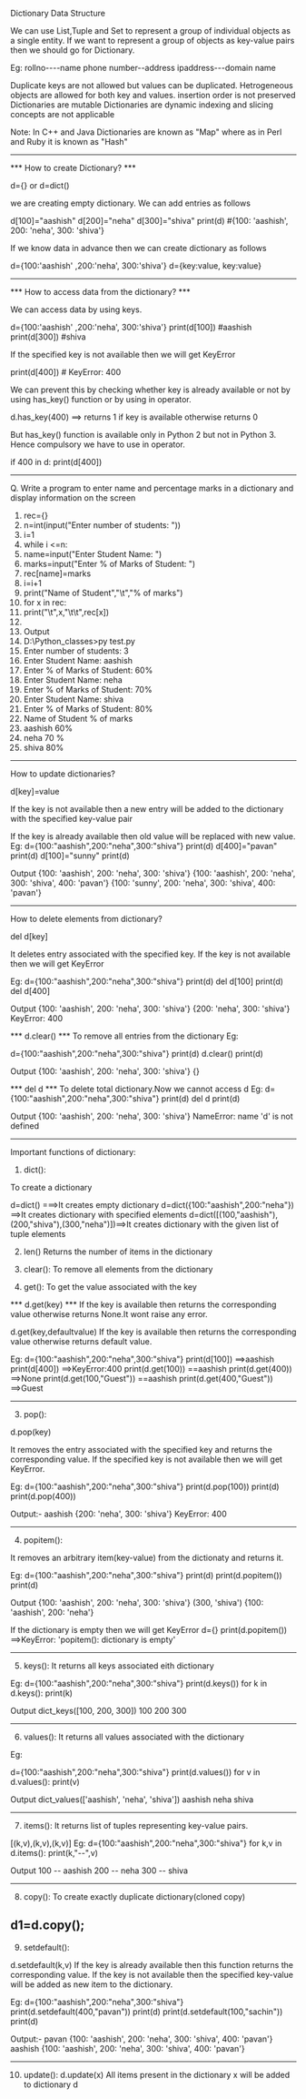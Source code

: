 Dictionary Data Structure

We can use List,Tuple and Set to represent a group of individual objects as a single entity.
If we want to represent a group of objects as key-value pairs then we should go for
Dictionary.

Eg:
rollno----name
phone number--address
ipaddress---domain name

Duplicate keys are not allowed but values can be duplicated.
Hetrogeneous objects are allowed for both key and values.
insertion order is not preserved
Dictionaries are mutable
Dictionaries are dynamic
indexing and slicing concepts are not applicable

Note: In C++ and Java Dictionaries are known as "Map" where as in Perl and Ruby it is
known as "Hash"

------------------------------------------------------------------------------------------------
*** How to create Dictionary? ***

d={} or d=dict()

we are creating empty dictionary. We can add entries as follows

d[100]="aashish"
d[200]="neha"
d[300]="shiva"
print(d) #{100: 'aashish', 200: 'neha', 300: 'shiva'}

If we know data in advance then we can create dictionary as follows

d={100:'aashish' ,200:'neha', 300:'shiva'}
d={key:value, key:value}

------------------------------------------------------------------------------------------------

*** How to access data from the dictionary? ***

We can access data by using keys.

d={100:'aashish' ,200:'neha', 300:'shiva'}
print(d[100]) #aashish
print(d[300]) #shiva

If the specified key is not available then we will get KeyError

print(d[400]) # KeyError: 400

We can prevent this by checking whether key is already available or not by using has_key() function or by using in operator.

d.has_key(400) ==> returns 1 if key is available otherwise returns 0

But has_key() function is available only in Python 2 but not in Python 3. 
Hence compulsory we have to use in operator.

if 400 in d:
print(d[400])

----------------------------------------------------------------------------------------------

Q. Write a program to enter name and percentage marks in a dictionary and
display information on the screen
1) rec={}
2) n=int(input("Enter number of students: "))
3) i=1
4) while i <=n:
5) name=input("Enter Student Name: ")
6) marks=input("Enter % of Marks of Student: ")
7) rec[name]=marks
8) i=i+1
9) print("Name of Student","\t","% of marks")
10) for x in rec:
11) print("\t",x,"\t\t",rec[x])
12)
13) Output
14) D:\Python_classes>py test.py
15) Enter number of students: 3
16) Enter Student Name: aashish
17) Enter % of Marks of Student: 60%
18) Enter Student Name: neha
19) Enter % of Marks of Student: 70%
20) Enter Student Name: shiva
21) Enter % of Marks of Student: 80%
22) Name of Student % of marks
23) aashish 60%
24) neha 70 %
25) shiva 80%

----------------------------------------------------------------------
How to update dictionaries?

d[key]=value

If the key is not available then a new entry will be added to the dictionary with the
specified key-value pair

If the key is already available then old value will be replaced with new value.
Eg:
d={100:"aashish",200:"neha",300:"shiva"}
print(d)
d[400]="pavan"
print(d)
d[100]="sunny"
print(d)

Output
{100: 'aashish', 200: 'neha', 300: 'shiva'}
{100: 'aashish', 200: 'neha', 300: 'shiva', 400: 'pavan'}
{100: 'sunny', 200: 'neha', 300: 'shiva', 400: 'pavan'}

----------------------------------------------
How to delete elements from dictionary?

del d[key]

It deletes entry associated with the specified key.
If the key is not available then we will get KeyError

Eg:
d={100:"aashish",200:"neha",300:"shiva"}
print(d)
del d[100]
print(d)
del d[400]

Output
{100: 'aashish', 200: 'neha', 300: 'shiva'}
{200: 'neha', 300: 'shiva'}
KeyError: 400
   
*** d.clear() ***
To remove all entries from the dictionary
Eg:

d={100:"aashish",200:"neha",300:"shiva"}
print(d)
d.clear()
print(d)

Output
{100: 'aashish', 200: 'neha', 300: 'shiva'}
{}


*** del d ***
To delete total dictionary.Now we cannot access d
Eg:
d={100:"aashish",200:"neha",300:"shiva"}
print(d)
del d
print(d)


Output
{100: 'aashish', 200: 'neha', 300: 'shiva'}
NameError: name 'd' is not defined


--------------------------------------------------------

Important functions of dictionary:
1. dict():

To create a dictionary

d=dict() ===>It creates empty dictionary
d=dict({100:"aashish",200:"neha"}) ==>It creates dictionary with specified elements
d=dict([(100,"aashish"),(200,"shiva"),(300,"neha")])==>It creates dictionary with the given
list of tuple elements

2. len()
Returns the number of items in the dictionary

3. clear():
To remove all elements from the dictionary

4. get():
To get the value associated with the key

*** d.get(key) ***
If the key is available then returns the corresponding value otherwise returns None.It
wont raise any error.

d.get(key,defaultvalue)
If the key is available then returns the corresponding value otherwise returns default
value.


Eg:
d={100:"aashish",200:"neha",300:"shiva"}
print(d[100]) ==>aashish
print(d[400]) ==>KeyError:400
print(d.get(100)) ==aashish
print(d.get(400)) ==>None
print(d.get(100,"Guest")) ==aashish
print(d.get(400,"Guest")) ==>Guest 


--------------------------------------------------------
3. pop():
   
d.pop(key)

It removes the entry associated with the specified key and returns the corresponding
value.
If the specified key is not available then we will get KeyError.

Eg:
d={100:"aashish",200:"neha",300:"shiva"}
print(d.pop(100))
print(d)
print(d.pop(400))

Output:-
aashish
{200: 'neha', 300: 'shiva'}
KeyError: 400

---------------------------------------------------------
4. popitem():
   
It removes an arbitrary item(key-value) from the dictionaty and returns it.

Eg:
d={100:"aashish",200:"neha",300:"shiva"}
print(d)
print(d.popitem())
print(d)

Output
{100: 'aashish', 200: 'neha', 300: 'shiva'}
(300, 'shiva')
{100: 'aashish', 200: 'neha'}


If the dictionary is empty then we will get KeyError
d={}
print(d.popitem()) ==>KeyError: 'popitem(): dictionary is empty'

-----------------------------------------

5. keys():
It returns all keys associated eith dictionary

Eg:
d={100:"aashish",200:"neha",300:"shiva"}
print(d.keys())
for k in d.keys():
    print(k)

Output
dict_keys([100, 200, 300])
100
200
300


--------------------------------------

6. values():
It returns all values associated with the dictionary


Eg:

d={100:"aashish",200:"neha",300:"shiva"}
print(d.values())
for v in d.values():
    print(v)

Output
dict_values(['aashish', 'neha', 'shiva'])
aashish
neha
shiva


------------------------------------------

7. items():
It returns list of tuples representing key-value pairs.

\[(k,v),(k,v),(k,v)]
Eg:
d={100:"aashish",200:"neha",300:"shiva"}
for k,v in d.items():
    print(k,"--",v)

Output
100 -- aashish
200 -- neha
300 -- shiva


----------------------------------------

8. copy():
To create exactly duplicate dictionary(cloned copy)

d1=d.copy();
-------------------------------------------
9. setdefault():

d.setdefault(k,v)
    If the key is already available then this function returns the corresponding value.
    If the key is not available then the specified key-value will be added as new item to the
dictionary.

Eg:
d={100:"aashish",200:"neha",300:"shiva"}
print(d.setdefault(400,"pavan"))
print(d)
print(d.setdefault(100,"sachin"))
print(d)

Output:-
pavan
{100: 'aashish', 200: 'neha', 300: 'shiva', 400: 'pavan'}
aashish
{100: 'aashish', 200: 'neha', 300: 'shiva', 400: 'pavan'}

--------------------------------------------------------
10. update():
d.update(x)
All items present in the dictionary x will be added to dictionary d
